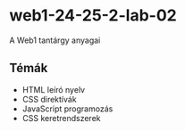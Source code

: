 # web1-24-25-2-lab-02

A Web1 tantárgy anyagai

## Témák

- HTML leíró nyelv
- CSS direktívák
- JavaScript programozás
- CSS keretrendszerek
